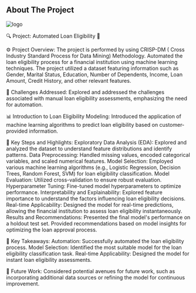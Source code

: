 <br/>
<p align="center">
</p>



## About The Project

![logo](https://cdn.dribbble.com/users/2004171/screenshots/5699329/dribbble_canvas__home_loan_.gif)

🔍 Project: Automated Loan Eligibility 🏦

⚙️ Project Overview:
The project is performed by using CRISP-DM ( Cross Industry Standard Process for Data Mining) Methodology. Automated the loan eligibility process for a financial institution using machine learning techniques. The project utilized a dataset featuring information such as Gender, Marital Status, Education, Number of Dependents, Income, Loan Amount, Credit History, and other relevant features.

🌌 Challenges Addressed:
Explored and addressed the challenges associated with manual loan eligibility assessments, emphasizing the need for automation.

📊 Introduction to Loan Eligibility Modeling:
Introduced the application of machine learning algorithms to predict loan eligibility based on customer-provided information.

🧮 Key Steps and Highlights:
Exploratory Data Analysis (EDA):
Explored and analyzed the dataset to understand feature distributions and identify patterns.
Data Preprocessing:
Handled missing values, encoded categorical variables, and scaled numerical features.
Model Selection:
Employed various machine learning algorithms (e.g., Logistic Regression, Decision Trees, Random Forest, SVM) for loan eligibility classification.
Model Evaluation:
Utilized cross-validation to ensure robust evaluation.
Hyperparameter Tuning:
Fine-tuned model hyperparameters to optimize performance.
Interpretability and Explainability:
Explored feature importance to understand the factors influencing loan eligibility decisions.
Real-time Applicability:
Designed the model for real-time predictions, allowing the financial institution to assess loan eligibility instantaneously.
Results and Recommendations:
Presented the final model's performance on a holdout test set.
Provided recommendations based on model insights for optimizing the loan approval process.

🎯 Key Takeaways:
Automation: Successfully automated the loan eligibility process.
Model Selection: Identified the most suitable model for the loan eligibility classification task.
Real-time Applicability: Designed the model for instant loan eligibility assessments.

🚀 Future Work:
Considered potential avenues for future work, such as incorporating additional data sources or refining the model for continuous improvement.


